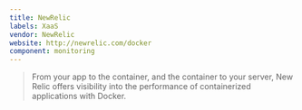 ```yaml
---
title: NewRelic
labels: XaaS
vendor: NewRelic
website: http://newrelic.com/docker
component: monitoring
---
```

> From your app to the container, and the container to your server, New Relic offers visibility into the performance of containerized applications with Docker.
